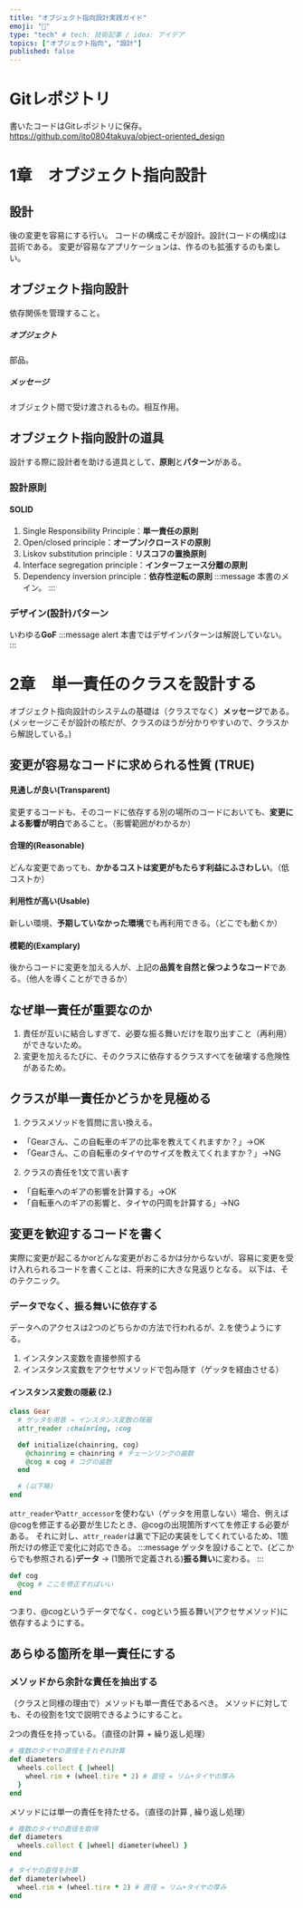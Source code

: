 ```yaml
---
title: "オブジェクト指向設計実践ガイド"
emoji: "📘"
type: "tech" # tech: 技術記事 / idea: アイデア
topics: ["オブジェクト指向", "設計"]
published: false
---
```

# Gitレポジトリ
書いたコードはGitレポジトリに保存。
https://github.com/ito0804takuya/object-oriented_design

# 1章　オブジェクト指向設計

## 設計
後の変更を容易にする行い。
コードの構成こそが設計。設計(コードの構成)は芸術である。
変更が容易なアプリケーションは、作るのも拡張するのも楽しい。

## オブジェクト指向設計
依存関係を管理すること。
##### オブジェクト
部品。
##### メッセージ
オブジェクト間で受け渡されるもの。相互作用。

## オブジェクト指向設計の道具
設計する際に設計者を助ける道具として、**原則**と**パターン**がある。
### 設計原則
#### SOLID
1. Single Responsibility Principle：**単一責任の原則**
2. Open/closed principle：**オープン/クロースドの原則**
3. Liskov substitution principle：**リスコフの置換原則**
4. Interface segregation principle：**インターフェース分離の原則**
5. Dependency inversion principle：**依存性逆転の原則**
:::message
本書のメイン。
:::
### デザイン(設計)パターン
いわゆる**GoF**
:::message alert
本書ではデザインパターンは解説していない。
:::

# 2章　単一責任のクラスを設計する
オブジェクト指向設計のシステムの基礎は（クラスでなく）**メッセージ**である。
(メッセージこそが設計の核だが、クラスのほうが分かりやすいので、クラスから解説している。)

## 変更が容易なコードに求められる性質 (TRUE)
#### 見通しが良い(Transparent)
  変更するコードも、そのコードに依存する別の場所のコードにおいても、**変更による影響が明白**であること。（影響範囲がわかるか）
#### 合理的(Reasonable)
  どんな変更であっても、**かかるコストは変更がもたらす利益にふさわしい**。（低コストか）
#### 利用性が高い(Usable)
  新しい環境、**予期していなかった環境**でも再利用できる。（どこでも動くか）
#### 模範的(Examplary)
  後からコードに変更を加える人が、上記の**品質を自然と保つようなコード**である。（他人を導くことができるか）

## なぜ単一責任が重要なのか
1. 責任が互いに結合しすぎて、必要な振る舞いだけを取り出すこと（再利用）ができないため。
2. 変更を加えるたびに、そのクラスに依存するクラスすべてを破壊する危険性があるため。

## クラスが単一責任かどうかを見極める
1. クラスメソッドを質問に言い換える。
  - 「Gearさん、この自転車のギアの比率を教えてくれますか？」→OK
  - 「Gearさん、この自転車のタイヤのサイズを教えてくれますか？」→NG
2. クラスの責任を1文で言い表す
  - 「自転車へのギアの影響を計算する」→OK
  - 「自転車へのギアの影響と、タイヤの円周を計算する」→NG

## 変更を歓迎するコードを書く
実際に変更が起こるかorどんな変更がおこるかは分からないが、容易に変更を受け入れられるコードを書くことは、将来的に大きな見返りとなる。
以下は、そのテクニック。

### データでなく、振る舞いに依存する
データへのアクセスは2つのどちらかの方法で行われるが、2.を使うようにする。
1. インスタンス変数を直接参照する
2. インスタンス変数をアクセサメソッドで包み隠す（ゲッタを経由させる）

#### インスタンス変数の隠蔽 (2.)
```ruby
class Gear
  # ゲッタを用意 → インスタンス変数の隠蔽
  attr_reader :chainring, :cog

  def initialize(chainring, cog)
    @chainring = chainring # チェーンリングの歯数
    @cog = cog # コグの歯数
  end

  # (以下略)
end
```
`attr_reader`や`attr_accessor`を使わない（ゲッタを用意しない）場合、例えば@cogを修正する必要が生じたとき、@cogの出現箇所すべてを修正する必要がある。
それに対し、`attr_reader`は裏で下記の実装をしてくれているため、1箇所だけの修正で変化に対応できる。
:::message
ゲッタを設けることで、(どこからでも参照される)**データ** → (1箇所で定義される)**振る舞い**に変わる。
:::
```ruby
def cog
  @cog # ここを修正すればいい
end
```
つまり、@cogというデータでなく、cogという振る舞い(アクセサメソッド)に依存するようにする。

## あらゆる箇所を単一責任にする

### メソッドから余計な責任を抽出する
（クラスと同様の理由で）メソッドも単一責任であるべき。
メソッドに対しても、その役割を1文で説明できるようにすること。

2つの責任を持っている。（直径の計算 + 繰り返し処理）
```ruby
# 複数のタイヤの直径をそれぞれ計算
def diameters
  wheels.collect { |wheel|
    wheel.rim + (wheel.tire * 2) # 直径 = リム+タイヤの厚み
  }
end
```

メソッドには単一の責任を持たせる。（直径の計算 , 繰り返し処理）
```ruby
# 複数のタイヤの直径を取得
def diameters
  wheels.collect { |wheel| diameter(wheel) }
end

# タイヤの直径を計算
def diameter(wheel)
  wheel.rim + (wheel.tire * 2) # 直径 = リム+タイヤの厚み
end
```